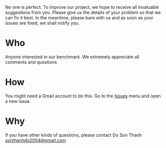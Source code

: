 No one is perfect. To improve our project, we hope to receive all invaluable suggestions from you. Please give us the details of your problem so that we can fix it best. In the meantime, please bare with us and as soon as your issues are fixed, we shall notify you.

# Who #

Anyone interested in our benchmark. We extremely appreciate all comments and questions.


# How #

You might need a Gmail account to do this. Go to the [Issues](https://code.google.com/p/benchmarkcrowd/issues/list) menu and open a new issue.


# Why #

If you have other kinds of questions, please contact Do Son Thanh [sonthanhdo2004@gmail.com](http://sonthanhdo2004@gmail.com)